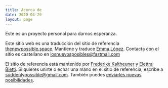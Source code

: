 ```yaml
---
title: Acerca de
date: 2020-04-29
layout: page
---
```


Este es un proyecto personal para darnos esperanza.

Este sitio web es una traducción del sitio de referencia [thenewpossible.space](https://thenewpossible.space).
Mantiene y traduce [Emma López](https://twitter.com/hell03610).
Contacta con el sitio es castellano en losnuevosposibles@fastmail.com

El sitio de referencia está mantenido por [Frederike Kaltheuner](https://twitter.com/F_Kaltheuner) y [Elettra Bietti](https://twitter.com/Elibietti).
Si quieres unirte o echar una mano en el sitio de referencia, escribe a suddenlypossible@gmail.com.
También puedes [enviarles nuevas posibilidades](http://thenewpossible.space/submit-possibilities).
